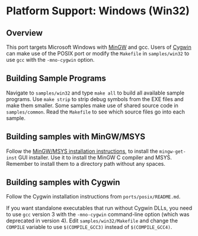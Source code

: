 Platform Support: Windows (Win32)
=================================

Overview
--------
This port targets Microsoft Windows with [MinGW] and gcc.  Users of
[Cygwin] can make use of the POSIX port or modify the `Makefile` in
`samples/win32` to use `gcc` with the `-mno-cygwin` option.

[MinGW]: http://www.mingw.org/
[Cygwin]: http://www.cygwin.org/


Building Sample Programs
------------------------
Navigate to `samples/win32` and type `make all` to build all available
sample programs.  Use `make strip` to strip debug symbols from the EXE
files and make them smaller.  Some samples make use of shared source code
in `samples/common`.  Read the `Makefile` to see which source files go
into each sample.


Building samples with MinGW/MSYS
--------------------------------
Follow the [MinGW/MSYS installation instructions][1], to install the
`mingw-get-inst` GUI installer.  Use it to install the MinGW C compiler
and MSYS.  Remember to install them to a directory path without any
spaces.

[1]: http://www.mingw.org/wiki/Getting_Started


Building samples with Cygwin
----------------------------
Follow the Cygwin installation instructions from `ports/posix/README.md`.

If you want standalone executables that run without Cygwin DLLs, you need
to use `gcc` version 3 with the `-mno-cygwin` command-line option (which
was deprecated in version 4).  Edit `samples/win32/Makefile` and change
the `COMPILE` variable to use `$(COMPILE_GCC3)` instead of
`$(COMPILE_GCC4)`.
